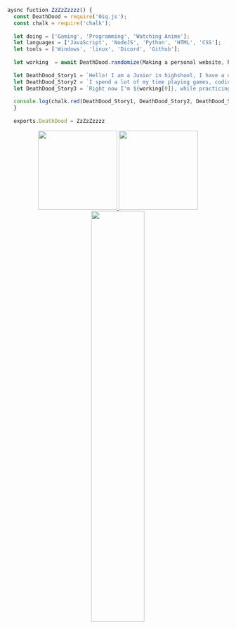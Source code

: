 ```js
aysnc fuction ZzZzZzzzz() {
  const DeathDood = require('0iq.js');
  const chalk = require('chalk');
  
  let doing = ['Gaming', 'Programming', 'Watching Anime'];
  let languages = ['JavaScript', 'NodeJS', 'Python', 'HTML', 'CSS'];
  let tools = ['Windows', 'linux', 'Dicord', 'Github'];
  
  let working  = await DeathDood.randomize(Making a personal website, html and css, Visual Studio Code);
  
  let DeathDood_Story1 = `Hello! I am a Junior in highshool, I have a dream of being a coder! `;
  let DeathDood_Story2 = `I spend a lot of my time playing games, coding or watching anime`;
  let DeathDood_Story3 = `Right now I'm ${working[0]}, while practicing ${working[1]} on ${working[2]}`;
  
  console.log(chalk.red(DeathDood_Story1, DeathDood_Story2, DeathDood_Story3));
  }
  
  exports.DeathDood = ZzZzZzzzz
 ```

<p align="center">
<a href="https://github.com/DeathDood">
  <img height="180em" src="https://github-readme-stats.vercel.app/api?username=DeathDood&show_icons=true&title_color=5865F2&icon_color=5865F2&text_color=FFFFFF&bg_color=171B23&include_all_commits=true&count_private=true"/>
  <img height="180em" src="https://github-readme-stats.vercel.app/api/top-langs/?username=DeathDood&layout=compact&langs_count=8&title_color=5865F2&icon_color=5865F2&text_color=FFFFFF&bg_color=171B23"/>
  <img width="49%" src="https://github-readme-streak-stats.herokuapp.com/?user=DeathDood&fire=5865F2&fire=5865F2&currStreakNum=ffffff&sideLabels=5865F2&currStreakLabel=5865F2&stroke=5865F2&sideNums=ffffff&dates=ffffff&border=ffffff&text_color=FFFFFF&background=171B23" /></a>
</a>
</p>
 
